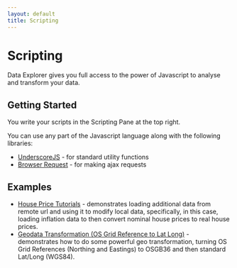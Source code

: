 ```yaml
---
layout: default
title: Scripting
---
```


# Scripting

Data Explorer gives you full access to the power of Javascript to analyse and
transform your data.

## Getting Started

You write your scripts in the Scripting Pane at the top right.

You can use any part of the Javascript language along with the following
libraries:

* [UnderscoreJS][] - for standard utility functions
* [Browser Request][request] - for making ajax requests

[UnderscoreJS]: http://underscorejs.org/
[request]: https://github.com/iriscouch/browser-request

## Examples

* [House Price Tutorials](#rgrp/e3e0b0f18dfe151f9f7e) - demonstrates loading
  additional data from remote url and using it to modify local data,
  specifically, in this case, loading inflation data to then convert nominal
  house prices to real house prices.
* [Geodata Transformation (OS Grid Reference to Lat
  Long)](#rgrp/12882a71c68a405d4543) - demonstrates how to do some powerful geo
  transformation, turning OS Grid References (Northing and Eastings) to OSGB36
  and then standard Lat/Long (WGS84).

